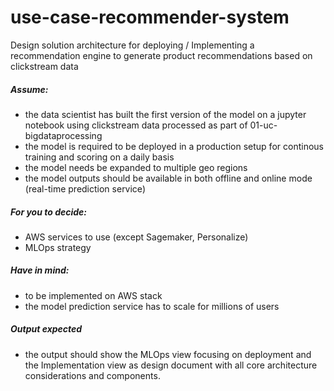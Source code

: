 # use-case-recommender-system

Design solution architecture for deploying / Implementing a recommendation engine to generate product recommendations based on clickstream data

##### Assume:

- the data scientist has built the first version of the model on a jupyter notebook using clickstream data processed as part of 01-uc-bigdataprocessing
- the model is required to be deployed in a production setup for continous training and scoring on a daily basis
- the model needs be expanded to multiple geo regions
- the model outputs should be available in both offline and online mode (real-time prediction service)

##### For you to decide:

- AWS services to use (except Sagemaker, Personalize)
- MLOps strategy

##### Have in mind:

- to be implemented on AWS stack
- the model prediction service has to scale for millions of users

##### Output expected

- the output should show the MLOps view focusing on deployment and the Implementation view as design document with all core architecture considerations and components. 
